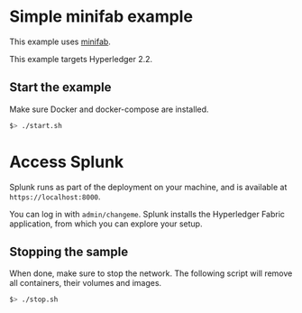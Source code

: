 # Simple minifab example

This example uses [minifab](https://github.com/hyperledger-labs/minifabric).

This example targets Hyperledger 2.2.

## Start the example

Make sure Docker and docker-compose are installed.

```bash
$> ./start.sh
```

# Access Splunk

Splunk runs as part of the deployment on your machine, and is available at `https://localhost:8000`.

You can log in with `admin/changeme`. Splunk installs the Hyperledger Fabric application, from which you can explore your setup.

## Stopping the sample

When done, make sure to stop the network. The following script will remove all containers, their volumes and images.

```bash
$> ./stop.sh
```
